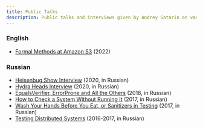 ```yaml
---
title: Public Talks
description: Public talks and interviews given by Andrey Satarin on various tech subjects
---
```


### English
- [Formal Methods at Amazon S3](2022-02-formal-methods-at-amazon-s3) (2022)


### Russian
- [Heisenbug Show Interview](2020-09-heisenbug-show) (2020, in Russian)
- [Hydra Heads Interview](2020-06-hydra-heads-interview) (2020, in Russian)
- [EqualsVerifier, ErrorProne and All the Others](equals-verifier-and-error-prone) (2018, in Russian)
- [How to Check a System Without Running It](how-to-check-a-system-without-running-it) (2017, in Russian)
- [Wash Your Hands Before You Eat, or Sanitizers in Testing](sanitizers-in-testing) (2017, in Russian)
- [Testing Distributed Systems](testing-distributed-systems) (2016-2017, in Russian)
